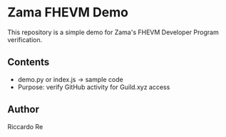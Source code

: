 # Zama FHEVM Demo

This repository is a simple demo for Zama's FHEVM Developer Program verification.

## Contents
- demo.py or index.js → sample code
- Purpose: verify GitHub activity for Guild.xyz access

## Author
Riccardo Re
